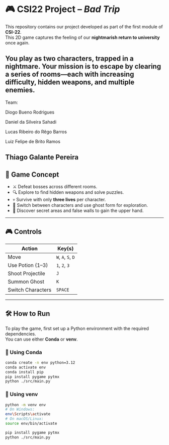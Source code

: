 # 🎮 CSI22 Project – *Bad Trip*

This repository contains our project developed as part of the first module of **CSI-22**.  
This 2D game captures the feeling of our **nightmarish return to university** once again.

You play as **two characters**, trapped in a nightmare. Your mission is to **escape** by clearing a series of rooms—each with increasing difficulty, hidden weapons, and multiple enemies.
---
Team:

 Diogo Bueno Rodrigues
 
 Daniel da Silveira Sahadi
 
 Lucas Ribeiro do Rêgo Barros
 
 Luiz Felipe de Brito Ramos
 
 Thiago Galante Pereira
---

## 🧠 Game Concept

- ⚔️ Defeat bosses across different rooms.
- 🔍 Explore to find hidden weapons and solve puzzles.
- 💀 Survive with only **three lives** per character.
- 👻 Switch between characters and use ghost form for exploration.
- 🧩 Discover secret areas and false walls to gain the upper hand.

---

## 🎮 Controls

| Action               | Key(s)             |
|----------------------|--------------------|
| Move                 | `W`, `A`, `S`, `D`  |
| Use Potion (1–3)     | `1`, `2`, `3`       |
| Shoot Projectile     | `J`                |
| Summon Ghost         | `K`                |
| Switch Characters    | `SPACE`            |

---

## 🛠️ How to Run

To play the game, first set up a Python environment with the required dependencies.  
You can use either **Conda** or **venv**.

### 🔹 Using Conda

```bash
conda create -n env python=3.12
conda activate env
conda install pip
pip install pygame pytmx
python ./src/main.py
```
### 🔹 Using venv

```bash
python -m venv env
# On Windows:
env\Scripts\activate
# On macOS/Linux:
source env/bin/activate

pip install pygame pytmx
python ./src/main.py
```


